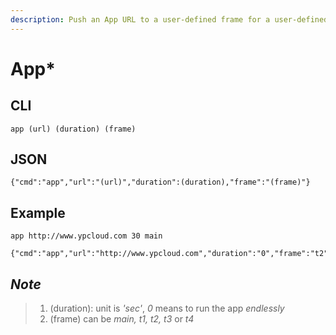 ```yaml
---
description: Push an App URL to a user-defined frame for a user-defined duration
---
```


# App\*

## CLI

```text
app (url) (duration) (frame)
```

## JSON

```text
{"cmd":"app","url":"(url)","duration":(duration),"frame":"(frame)"}
```

## Example

```text
app http://www.ypcloud.com 30 main
```

```text
{"cmd":"app","url":"http://www.ypcloud.com","duration":"0","frame":"t2"}
```

## _Note_

> 1. \(duration\): unit is _'sec'_, _0_ means to run the app _endlessly_
> 2. \(frame\) can be _main, t1, t2, t3_ or _t4_

